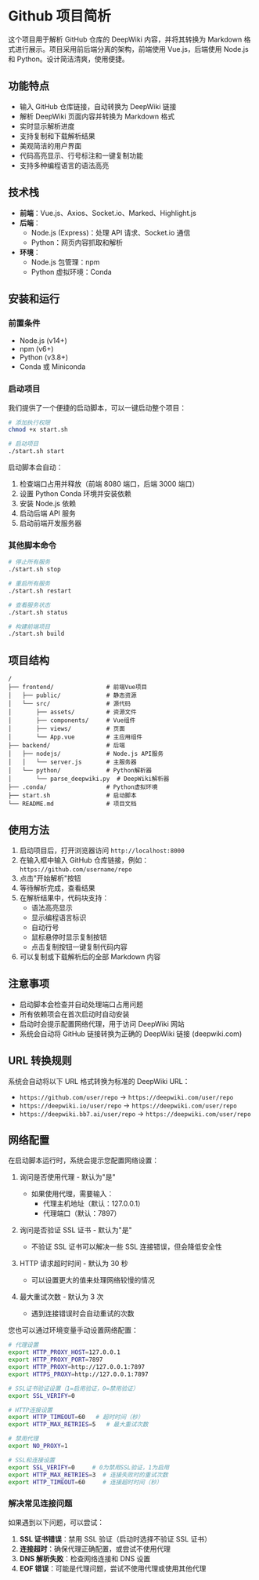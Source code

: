 # Github 项目简析

这个项目用于解析 GitHub 仓库的 DeepWiki 内容，并将其转换为 Markdown 格式进行展示。项目采用前后端分离的架构，前端使用 Vue.js，后端使用 Node.js 和 Python。设计简洁清爽，使用便捷。

## 功能特点

-   输入 GitHub 仓库链接，自动转换为 DeepWiki 链接
-   解析 DeepWiki 页面内容并转换为 Markdown 格式
-   实时显示解析进度
-   支持复制和下载解析结果
-   美观简洁的用户界面
-   代码高亮显示、行号标注和一键复制功能
-   支持多种编程语言的语法高亮

## 技术栈

-   **前端**：Vue.js、Axios、Socket.io、Marked、Highlight.js
-   **后端**：
    -   Node.js (Express)：处理 API 请求、Socket.io 通信
    -   Python：网页内容抓取和解析
-   **环境**：
    -   Node.js 包管理：npm
    -   Python 虚拟环境：Conda

## 安装和运行

### 前置条件

-   Node.js (v14+)
-   npm (v6+)
-   Python (v3.8+)
-   Conda 或 Miniconda

### 启动项目

我们提供了一个便捷的启动脚本，可以一键启动整个项目：

```bash
# 添加执行权限
chmod +x start.sh

# 启动项目
./start.sh start
```

启动脚本会自动：

1. 检查端口占用并释放（前端 8080 端口，后端 3000 端口）
2. 设置 Python Conda 环境并安装依赖
3. 安装 Node.js 依赖
4. 启动后端 API 服务
5. 启动前端开发服务器

### 其他脚本命令

```bash
# 停止所有服务
./start.sh stop

# 重启所有服务
./start.sh restart

# 查看服务状态
./start.sh status

# 构建前端项目
./start.sh build
```

## 项目结构

```
/
├── frontend/               # 前端Vue项目
│   ├── public/             # 静态资源
│   └── src/                # 源代码
│       ├── assets/         # 资源文件
│       ├── components/     # Vue组件
│       ├── views/          # 页面
│       └── App.vue         # 主应用组件
├── backend/                # 后端
│   ├── nodejs/             # Node.js API服务
│   │   └── server.js       # 主服务器
│   └── python/             # Python解析器
│       └── parse_deepwiki.py  # DeepWiki解析器
├── .conda/                 # Python虚拟环境
├── start.sh                # 启动脚本
└── README.md               # 项目文档
```

## 使用方法

1. 启动项目后，打开浏览器访问 `http://localhost:8000`
2. 在输入框中输入 GitHub 仓库链接，例如：`https://github.com/username/repo`
3. 点击"开始解析"按钮
4. 等待解析完成，查看结果
5. 在解析结果中，代码块支持：
    - 语法高亮显示
    - 显示编程语言标识
    - 自动行号
    - 鼠标悬停时显示复制按钮
    - 点击复制按钮一键复制代码内容
6. 可以复制或下载解析后的全部 Markdown 内容

## 注意事项

-   启动脚本会检查并自动处理端口占用问题
-   所有依赖项会在首次启动时自动安装
-   启动时会提示配置网络代理，用于访问 DeepWiki 网站
-   系统会自动将 GitHub 链接转换为正确的 DeepWiki 链接 (deepwiki.com)

## URL 转换规则

系统会自动将以下 URL 格式转换为标准的 DeepWiki URL：

-   `https://github.com/user/repo` → `https://deepwiki.com/user/repo`
-   `https://deepwiki.io/user/repo` → `https://deepwiki.com/user/repo`
-   `https://deepwiki.bb7.ai/user/repo` → `https://deepwiki.com/user/repo`

## 网络配置

在启动脚本运行时，系统会提示您配置网络设置：

1. 询问是否使用代理 - 默认为"是"

    - 如果使用代理，需要输入：
        - 代理主机地址（默认：127.0.0.1）
        - 代理端口（默认：7897）

2. 询问是否验证 SSL 证书 - 默认为"是"

    - 不验证 SSL 证书可以解决一些 SSL 连接错误，但会降低安全性

3. HTTP 请求超时时间 - 默认为 30 秒

    - 可以设置更大的值来处理网络较慢的情况

4. 最大重试次数 - 默认为 3 次
    - 遇到连接错误时会自动重试的次数

您也可以通过环境变量手动设置网络配置：

```bash
# 代理设置
export HTTP_PROXY_HOST=127.0.0.1
export HTTP_PROXY_PORT=7897
export HTTP_PROXY=http://127.0.0.1:7897
export HTTPS_PROXY=http://127.0.0.1:7897

# SSL证书验证设置（1=启用验证，0=禁用验证）
export SSL_VERIFY=0

# HTTP连接设置
export HTTP_TIMEOUT=60   # 超时时间（秒）
export HTTP_MAX_RETRIES=5   # 最大重试次数

# 禁用代理
export NO_PROXY=1

# SSL和连接设置
export SSL_VERIFY=0     # 0为禁用SSL验证，1为启用
export HTTP_MAX_RETRIES=3  # 连接失败时的重试次数
export HTTP_TIMEOUT=60     # 连接超时时间（秒）
```

### 解决常见连接问题

如果遇到以下问题，可以尝试：

1. **SSL 证书错误**：禁用 SSL 验证（启动时选择不验证 SSL 证书）
2. **连接超时**：确保代理正确配置，或尝试不使用代理
3. **DNS 解析失败**：检查网络连接和 DNS 设置
4. **EOF 错误**：可能是代理问题，尝试不使用代理或使用其他代理
